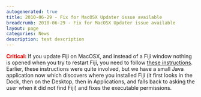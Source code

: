 ```yaml
---
autogenerated: true
title: 2010-06-29 - Fix for MacOSX Updater issue available
breadcrumb: 2010-06-29 - Fix for MacOSX Updater issue available
layout: page
categories: News
description: test description
---
```


<span style="color:red">**Critical:**</span> If you update Fiji on MacOSX, and instead of a Fiji window nothing is opened when you try to restart Fiji, you need to follow [these instructions](Fix_non-functional_Fiji_after_Update_on_MacOSX ).  
Earlier, these instructions were quite involved, but we have a small Java application now which discovers where you installed Fiji (it first looks in the Dock, then on the Desktop, then in Applications, and falls back to asking the user when it did not find Fiji) and fixes the executable permissions.


